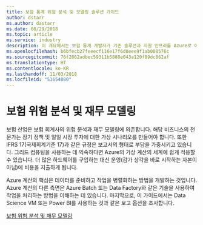```yaml
---
title: 보험 통계 위험 분석 및 모델링 솔루션 가이드
author: dstarr
ms.author: dastarr
ms.date: 08/29/2018
ms.topic: article
ms.service: industry
description: 이 개요에서는 보험 통계 개발자가 기존 솔루션과 지원 인프라를 Azure로 이동할 수 있는 방법을 소개합니다.
ms.openlocfilehash: b6bfecb27feeecf116e17f6d8eee9f1ab008576c
ms.sourcegitcommit: 76f2862adbec59311b5888e043a120f89dc862af
ms.translationtype: HT
ms.contentlocale: ko-KR
ms.lasthandoff: 11/03/2018
ms.locfileid: "51654080"
---
```

# <a name="actuarial-risk-analysis-and-financial-modeling"></a>보험 위험 분석 및 재무 모델링

보험 산업은 보험 회계사의 위험 분석과 재무 모델링에 의존합니다. 해당 비즈니스의 전문가는 장기 정책 및 일일 시장 투자에 대한 가상 시나리오를 만들어야 합니다. 또한 IFRS 17(국제회계기준 17)과 같은 규정은 보고서의 형태로 부담을 가중시키고 있습니다. 그리드 컴퓨팅을 사용하는 데 익숙하다면 Azure의 가상 계산의 세계에 쉽게 적응할 수 있습니다. 더 많은 하드웨어를 구입하는 대신 운영(감가 상각을 바로 시작하는 자본이 아님)에 비용을 지출하게 됩니다.

Azure 계산의 핵심은 데이터를 준비하고 작업을 병렬화하는 방법을 개발하는 것입니다. Azure 계산의 다른 측면은 Azure Batch 또는 Data Factory와 같은 기술을 사용하여 작업을 처리하는 방법을 이해하는 데 있습니다. 마지막으로, 이 가이드에서는 Data Science VM 또는 Power BI를 사용하는 것과 같은 보고 옵션을 조사합니다.

[보험 위험 분석 및 재무 모델링](/azure/industry/financial/actuarial-risk-analysis-and-financial-modeling-solution-guide?WT.mc_id=overview-docs-dastarr)